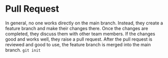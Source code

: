 # Pull Request
In general, no one works directly on the main branch. Instead, they create a feature branch and make their changes there. Once the changes are completed, they discuss them with other team members. If the changes good and works well, they raise a pull request. After the pull request is reviewed and  good to use, the feature branch is merged into the main branch.
`git init`
